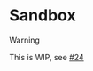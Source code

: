 # Sandbox

> [!WARNING]
> This is WIP, see [#24](https://github.com/ghostrider-05/patreon-api.ts/issues/24)
